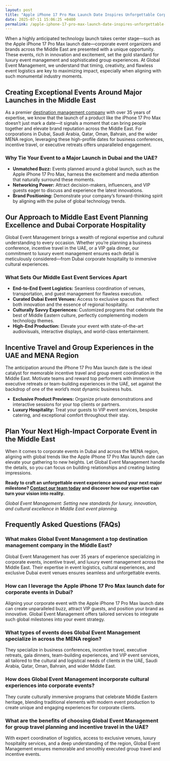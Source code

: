 ```yaml
---
layout: post
title: "Apple iPhone 17 Pro Max Launch Date Inspires Unforgettable Corporate Events in the Middle East"
date: 2025-07-11 15:06:25 +0400
permalink: /apple-iphone-17-pro-max-launch-date-inspires-unforgettable-corporate-events-in-the-middle-east/
---
```

When a highly anticipated technology launch takes center stage—such as the Apple iPhone 17 Pro Max launch date—corporate event organizers and brands across the Middle East are presented with a unique opportunity. These events, rich in innovation and excitement, set the gold standard for luxury event management and sophisticated group experiences. At Global Event Management, we understand that timing, creativity, and flawless event logistics are key to maximizing impact, especially when aligning with such monumental industry moments.

## Creating Exceptional Events Around Major Launches in the Middle East

As a premier [destination management company](https://geventm.com/) with over 35 years of expertise, we know that the launch of a product like the iPhone 17 Pro Max doesn’t just mark a date—it signals a moment that can bring people together and elevate brand reputation across the Middle East. For corporations in Dubai, Saudi Arabia, Qatar, Oman, Bahrain, and the wider MENA region, leveraging these high-profile dates for business conferences, incentive travel, or executive retreats offers unparalleled engagement.

### Why Tie Your Event to a Major Launch in Dubai and the UAE?

- **Unmatched Buzz:** Events planned around a global launch, such as the Apple iPhone 17 Pro Max, harness the excitement and media attention that naturally surround these moments.
- **Networking Power:** Attract decision-makers, influencers, and VIP guests eager to discuss and experience the latest innovations.
- **Brand Positioning:** Demonstrate your company’s forward-thinking spirit by aligning with the pulse of global technology trends.

## Our Approach to Middle East Event Planning Excellence and Dubai Corporate Hospitality

Global Event Management brings a wealth of regional expertise and cultural understanding to every occasion. Whether you’re planning a business conference, incentive travel in the UAE, or a VIP gala dinner, our commitment to luxury event management ensures each detail is meticulously considered—from Dubai corporate hospitality to immersive cultural experiences.

### What Sets Our Middle East Event Services Apart

- **End-to-End Event Logistics:** Seamless coordination of venues, transportation, and guest management for flawless execution.
- **Curated Dubai Event Venues:** Access to exclusive spaces that reflect both innovation and the essence of regional hospitality.
- **Culturally Savvy Experiences:** Customized programs that celebrate the best of Middle Eastern culture, perfectly complementing modern technology themes.
- **High-End Production:** Elevate your event with state-of-the-art audiovisuals, interactive displays, and world-class entertainment.

## Incentive Travel and Group Experiences in the UAE and MENA Region

The anticipation around the iPhone 17 Pro Max launch date is the ideal catalyst for memorable incentive travel and group event coordination in the Middle East. Motivate teams and reward top performers with immersive executive retreats or team-building experiences in the UAE, set against the backdrop of one of the world’s most dynamic business hubs.

- **Exclusive Product Previews:** Organize private demonstrations and interactive sessions for your top clients or partners.
- **Luxury Hospitality:** Treat your guests to VIP event services, bespoke catering, and exceptional comfort throughout their stay.

## Plan Your Next High-Impact Corporate Event in the Middle East

When it comes to corporate events in Dubai and across the MENA region, aligning with global trends like the Apple iPhone 17 Pro Max launch date can elevate your gathering to new heights. Let Global Event Management handle the details, so you can focus on building relationships and creating lasting impressions.

**Ready to craft an unforgettable event experience around your next major milestone? [Contact our team today](https://geventm.com/) and discover how our expertise can turn your vision into reality.**

*Global Event Management: Setting new standards for luxury, innovation, and cultural excellence in Middle East event planning.*

## Frequently Asked Questions (FAQs)

### What makes Global Event Management a top destination management company in the Middle East?

Global Event Management has over 35 years of experience specializing in corporate events, incentive travel, and luxury event management across the Middle East. Their expertise in event logistics, cultural experiences, and exclusive Dubai event venues ensures seamless and unforgettable events.

### How can I leverage the Apple iPhone 17 Pro Max launch date for corporate events in Dubai?

Aligning your corporate event with the Apple iPhone 17 Pro Max launch date can create unparalleled buzz, attract VIP guests, and position your brand as innovative. Global Event Management offers tailored services to integrate such global milestones into your event strategy.

### What types of events does Global Event Management specialize in across the MENA region?

They specialize in business conferences, incentive travel, executive retreats, gala dinners, team-building experiences, and VIP event services, all tailored to the cultural and logistical needs of clients in the UAE, Saudi Arabia, Qatar, Oman, Bahrain, and wider Middle East.

### How does Global Event Management incorporate cultural experiences into corporate events?

They curate culturally immersive programs that celebrate Middle Eastern heritage, blending traditional elements with modern event production to create unique and engaging experiences for corporate clients.

### What are the benefits of choosing Global Event Management for group travel planning and incentive travel in the UAE?

With expert coordination of logistics, access to exclusive venues, luxury hospitality services, and a deep understanding of the region, Global Event Management ensures memorable and smoothly executed group travel and incentive events.

<script type="application/ld+json">
{
  "@context": "https://schema.org",
  "@type": "BlogPosting",
  "headline": "Apple iPhone 17 Pro Max Launch Date Inspires Unforgettable Corporate Events in the Middle East",
  "description": "Discover how Global Event Management leverages the Apple iPhone 17 Pro Max launch date to create exceptional corporate events across the Middle East, specializing in luxury event management, incentive travel, and culturally immersive experiences.",
  "url": "https://geventm.com/blog/apple-iphone-17-pro-max-launch-corporate-events-middle-east",
  "datePublished": "2024-06-01",
  "dateModified": "2024-06-01",
  "author": {
    "@type": "Person",
    "name": "Global Event Management"
  },
  "publisher": {
    "@type": "Person",
    "name": "Global Event Management"
  },
  "mainEntityOfPage": {
    "@type": "WebPage",
    "@id": "https://geventm.com/blog/apple-iphone-17-pro-max-launch-corporate-events-middle-east"
  },
  "keywords": "Middle East event planning, corporate events in Dubai, destination management company, incentive travel UAE, business conferences Middle East, luxury event management, group travel planning, event logistics, cultural experiences, Dubai corporate hospitality, professional event planner, MICE travel, group event coordination, executive retreats, gala dinner planning, team-building experiences UAE, high-end event production, VIP event services, Dubai event venues, DMC Middle East"
}
</script>

<script type="application/ld+json">
{
  "@context": "https://schema.org",
  "@type": "FAQPage",
  "mainEntity": [
    {
      "@type": "Question",
      "name": "What makes Global Event Management a top destination management company in the Middle East?",
      "acceptedAnswer": {
        "@type": "Answer",
        "text": "Global Event Management has over 35 years of experience specializing in corporate events, incentive travel, and luxury event management across the Middle East. Their expertise in event logistics, cultural experiences, and exclusive Dubai event venues ensures seamless and unforgettable events."
      }
    },
    {
      "@type": "Question",
      "name": "How can I leverage the Apple iPhone 17 Pro Max launch date for corporate events in Dubai?",
      "acceptedAnswer": {
        "@type": "Answer",
        "text": "Aligning your corporate event with the Apple iPhone 17 Pro Max launch date can create unparalleled buzz, attract VIP guests, and position your brand as innovative. Global Event Management offers tailored services to integrate such global milestones into your event strategy."
      }
    },
    {
      "@type": "Question",
      "name": "What types of events does Global Event Management specialize in across the MENA region?",
      "acceptedAnswer": {
        "@type": "Answer",
        "text": "They specialize in business conferences, incentive travel, executive retreats, gala dinners, team-building experiences, and VIP event services, all tailored to the cultural and logistical needs of clients in the UAE, Saudi Arabia, Qatar, Oman, Bahrain, and wider Middle East."
      }
    },
    {
      "@type": "Question",
      "name": "How does Global Event Management incorporate cultural experiences into corporate events?",
      "acceptedAnswer": {
        "@type": "Answer",
        "text": "They curate culturally immersive programs that celebrate Middle Eastern heritage, blending traditional elements with modern event production to create unique and engaging experiences for corporate clients."
      }
    },
    {
      "@type": "Question",
      "name": "What are the benefits of choosing Global Event Management for group travel planning and incentive travel in the UAE?",
      "acceptedAnswer": {
        "@type": "Answer",
        "text": "With expert coordination of logistics, access to exclusive venues, luxury hospitality services, and a deep understanding of the region, Global Event Management ensures memorable and smoothly executed group travel and incentive events."
      }
    }
  ]
}
</script>